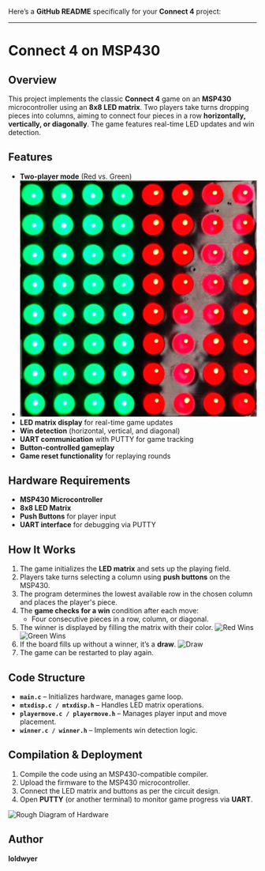 Here’s a **GitHub README** specifically for your **Connect 4** project:

---

# Connect 4 on MSP430

## Overview

This project implements the classic **Connect 4** game on an **MSP430** microcontroller using an **8x8 LED matrix**. Two players take turns dropping pieces into columns, aiming to connect four pieces in a row **horizontally, vertically, or diagonally**. The game features real-time LED updates and win detection.

## Features

- **Two-player mode** (Red vs. Green)
- ![Two Player Mode](connect%204%20images/two-player-mode.jpg)
- **LED matrix display** for real-time game updates
- **Win detection** (horizontal, vertical, and diagonal)
- **UART communication** with PUTTY for game tracking
- **Button-controlled gameplay**
- **Game reset functionality** for replaying rounds

## Hardware Requirements

- **MSP430 Microcontroller**
- **8x8 LED Matrix**
- **Push Buttons** for player input
- **UART interface** for debugging via PUTTY

## How It Works

1. The game initializes the **LED matrix** and sets up the playing field.
2. Players take turns selecting a column using **push buttons** on the MSP430.
3. The program determines the lowest available row in the chosen column and places the player's piece.
4. The **game checks for a win** condition after each move:
   - Four consecutive pieces in a row, column, or diagonal.
5. The winner is displayed by filling the matrix with their color.
   ![Red Wins](red-wins.jpg) ![Green Wins](green-wins.jpg)
7. If the board fills up without a winner, it’s a **draw**.
   ![Draw](two-player-mode.jpg)
9. The game can be restarted to play again.

## Code Structure

- **`main.c`** – Initializes hardware, manages game loop.
- **`mtxdisp.c / mtxdisp.h`** – Handles LED matrix operations.
- **`playermove.c / playermove.h`** – Manages player input and move placement.
- **`winner.c / winner.h`** – Implements win detection logic.

## Compilation & Deployment

1. Compile the code using an MSP430-compatible compiler.
2. Upload the firmware to the MSP430 microcontroller.
3. Connect the LED matrix and buttons as per the circuit design.
4. Open **PUTTY** (or another terminal) to monitor game progress via **UART**.

![Rough Diagram of Hardware](mechanical-diagram.png)

## Author
**loldwyer**  
